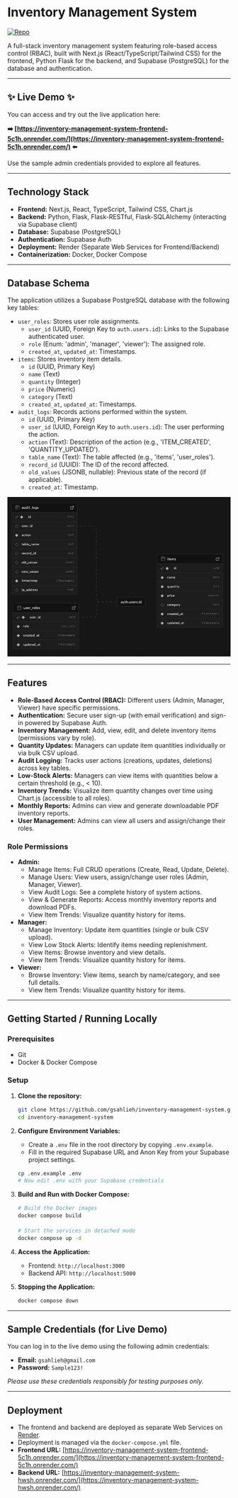 # Inventory Management System

[![Repo](https://img.shields.io/badge/GitHub-Repo-blue?logo=github)](https://github.com/gsahlieh/inventory-management-system)

A full-stack inventory management system featuring role-based access control (RBAC), built with Next.js (React/TypeScript/Tailwind CSS) for the frontend, Python Flask for the backend, and Supabase (PostgreSQL) for the database and authentication.

---

## ✨ Live Demo ✨

You can access and try out the live application here:

**➡️ [https://inventory-management-system-frontend-5c1h.onrender.com/](https://inventory-management-system-frontend-5c1h.onrender.com/) ⬅️**

Use the sample admin credentials provided to explore all features.

---

## Technology Stack

- **Frontend:** Next.js, React, TypeScript, Tailwind CSS, Chart.js
- **Backend:** Python, Flask, Flask-RESTful, Flask-SQLAlchemy (interacting via Supabase client)
- **Database:** Supabase (PostgreSQL)
- **Authentication:** Supabase Auth
- **Deployment:** Render (Separate Web Services for Frontend/Backend)
- **Containerization:** Docker, Docker Compose

---

## Database Schema

The application utilizes a Supabase PostgreSQL database with the following key tables:

- `user_roles`: Stores user role assignments.
  - `user_id` (UUID, Foreign Key to `auth.users.id`): Links to the Supabase authenticated user.
  - `role` (Enum: 'admin', 'manager', 'viewer'): The assigned role.
  - `created_at`, `updated_at`: Timestamps.
- `items`: Stores inventory item details.
  - `id` (UUID, Primary Key)
  - `name` (Text)
  - `quantity` (Integer)
  - `price` (Numeric)
  - `category` (Text)
  - `created_at`, `updated_at`: Timestamps.
- `audit_logs`: Records actions performed within the system.
  - `id` (UUID, Primary Key)
  - `user_id` (UUID, Foreign Key to `auth.users.id`): The user performing the action.
  - `action` (Text): Description of the action (e.g., 'ITEM_CREATED', 'QUANTITY_UPDATED').
  - `table_name` (Text): The table affected (e.g., 'items', 'user_roles').
  - `record_id` (UUID): The ID of the record affected.
  - `old_values` (JSONB, nullable): Previous state of the record (if applicable).
  - `created_at`: Timestamp.

![Application Screenshot](database-schema.png)

---

## Features

- **Role-Based Access Control (RBAC):** Different users (Admin, Manager, Viewer) have specific permissions.
- **Authentication:** Secure user sign-up (with email verification) and sign-in powered by Supabase Auth.
- **Inventory Management:** Add, view, edit, and delete inventory items (permissions vary by role).
- **Quantity Updates:** Managers can update item quantities individually or via bulk CSV upload.
- **Audit Logging:** Tracks user actions (creations, updates, deletions) across key tables.
- **Low-Stock Alerts:** Managers can view items with quantities below a certain threshold (e.g., < 10).
- **Inventory Trends:** Visualize item quantity changes over time using Chart.js (accessible to all roles).
- **Monthly Reports:** Admins can view and generate downloadable PDF inventory reports.
- **User Management:** Admins can view all users and assign/change their roles.

### Role Permissions

- **Admin:**
  - Manage Items: Full CRUD operations (Create, Read, Update, Delete).
  - Manage Users: View users, assign/change user roles (Admin, Manager, Viewer).
  - View Audit Logs: See a complete history of system actions.
  - View & Generate Reports: Access monthly inventory reports and download PDFs.
  - View Item Trends: Visualize quantity history for items.
- **Manager:**
  - Manage Inventory: Update item quantities (single or bulk CSV upload).
  - View Low Stock Alerts: Identify items needing replenishment.
  - View Items: Browse inventory and view details.
  - View Item Trends: Visualize quantity history for items.
- **Viewer:**
  - Browse Inventory: View items, search by name/category, and see full details.
  - View Item Trends: Visualize quantity history for items.

---

## Getting Started / Running Locally

### Prerequisites

- Git
- Docker & Docker Compose

### Setup

1.  **Clone the repository:**

    ```bash
    git clone https://github.com/gsahlieh/inventory-management-system.git
    cd inventory-management-system
    ```

2.  **Configure Environment Variables:**

    - Create a `.env` file in the root directory by copying `.env.example`.
    - Fill in the required Supabase URL and Anon Key from your Supabase project settings.

    ```bash
    cp .env.example .env
    # Now edit .env with your Supabase credentials
    ```

3.  **Build and Run with Docker Compose:**

    ```bash
    # Build the Docker images
    docker compose build

    # Start the services in detached mode
    docker compose up -d
    ```

4.  **Access the Application:**

    - Frontend: `http://localhost:3000`
    - Backend API: `http://localhost:5000`

5.  **Stopping the Application:**
    ```bash
    docker compose down
    ```

---

## Sample Credentials (for Live Demo)

You can log in to the live demo using the following admin credentials:

- **Email:** `gsahlieh@gmail.com`
- **Password:** `Sample123!`

_Please use these credentials responsibly for testing purposes only._

---

## Deployment

- The frontend and backend are deployed as separate Web Services on [Render](https://render.com/).
- Deployment is managed via the `docker-compose.yml` file.
- **Frontend URL:** [https://inventory-management-system-frontend-5c1h.onrender.com/](https://inventory-management-system-frontend-5c1h.onrender.com/)
- **Backend URL:** [https://inventory-management-system-hwsh.onrender.com/](https://inventory-management-system-hwsh.onrender.com/)
